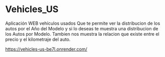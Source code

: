 # Vehicles_US
Aplicación WEB vehículos usados
Que te permite ver la distribucion de los autos por el Año del Modelo y si lo deseas te muestra una distribucion de los Autos por Modelo.
Tambien nos muestra la relacion que existe entre el precio y el kilometraje del auto.

https://vehicles-us-be7l.onrender.com/

